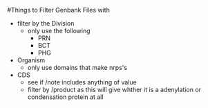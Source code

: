 #Things to Filter Genbank Files with
+ filter by the Division
    + only use the following
      + PRN
      + BCT
      + PHG
+ Organism
    + only use domains that make nrps's
+ CDS
    + see if /note includes anything of value 
    + filter by /product as this will give whther it is a adenylation or condensation protein at all
